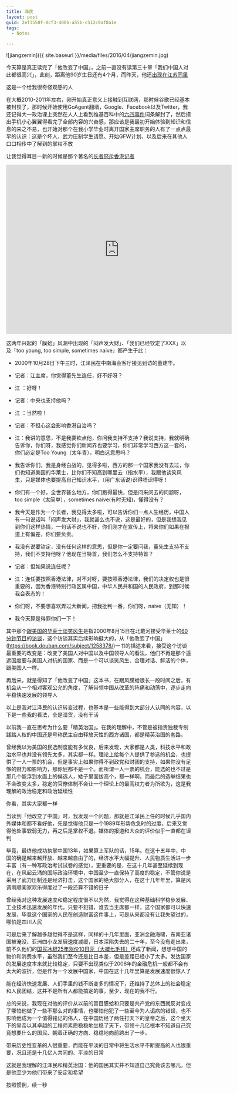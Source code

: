 ```yaml
---
title: 泽民
layout: post
guid: 2ef3550f-8cf3-400b-a55b-c512c9af8a1e
tags:
  - Notes

---
```


![jiangzemin]({{ site.baseurl }}/media/files/2016/04/jiangzemin.jpg)

今天算是真正读完了「他改变了中国」，之前一直没有读第三十章「我们中国人对此都很高兴」，此刻，距离他90岁生日还有4个月，而昨天，他还[出现在江苏同里](http://china.dwnews.com/news/2016-04-21/59733894.html)

这是一个给我很奇怪观感的人

在大概2010-2011年左右，刚开始真正意义上接触到互联网，那时候谷歌已经基本被封锁了，那时候开始使用GoAgent翻墙，Google、Facebook以及Twitter，我还记得大一政治课上突然在人人上看到维基百科中的[六四事件](https://zh.wikipedia.org/wiki/%E5%85%AD%E5%9B%9B%E4%BA%8B%E4%BB%B6)词条解封了，然后摸出手机小心翼翼得看完了全部内容的兴奋感，那应该是我最初开始体验到知识和信息的来之不易，也开始对那个在我小学毕业时离开国家主席职务的人有了一点点最早的认识：这是个坏人，武力压制学生请愿、开始GFW计划[](https://zh.wikipedia.org/wiki/%E9%98%B2%E7%81%AB%E9%95%BF%E5%9F%8E)、以及后来在其他人口口相传中了解到的掌权不放

让我觉得耳目一新的时候是那个著名的[长者怒斥香港记者](https://www.youtube.com/watch?v=JV2zKwsfvAg)

<iframe width="615" height="461" src="https://www.youtube.com/embed/JV2zKwsfvAg" frameborder="0" allowfullscreen></iframe>

这两年兴起的「膜蛤」风潮中出现的「闷声发大财」、「我们已经钦定了XXX」以及「too young, too simple, sometimes naive」都产生于此：

+ 2000年10月28日下午三时，江泽民在中南海会客厅接见到访的董建华。

+ 记者：江主席，你觉得董先生连任，好不好呀？

+ 江 ：好呀！

+ 记者：中央也支持他吗？ 

+ 江 ：当然啦！

+ 记者：不担心这会影响香港自治吗？

+  江：我讲的意思，不是我要钦点他，你问我支持不支持？我说支持，我就明确告诉你，你们­呀，我感觉你们新闻界也要学习，你们非常学习西方这一套的，你们必定是Too Young（太年青），明白这意思吗？

+ 我告诉你们，我是身经白战的，见得多啦，西方的那一个国家我没有去过，你们也知道美国­的华莱士，比你们不知高到哪里去（指水平），我跟他谈笑风生，只是媒体也要提高自己知­识水平，（用广东话说)识得唔识得呀！

+ 你们有一个好，全世界甚么地方，你们跑得最快，但是问来问去的问题呀，too simple（太简单），sometimes naive(有时无知)，懂得没有？

+ 我今天是作为一个长者，我见得太多啦，可以告诉你们一点人生经历，中国人有一句说话叫­「闷声发大财」，我就甚么也不说，这是最好的，但是我想我见到你们这样热情，一句话不­说也不好，你们刚才在宣传上，将来你们如果在报道上有偏差，你们要负责。

+ 我没有说要钦定，没有任何这样的意思，但是你一定要问我，董先生支持不支持，我们不支­持他呀？他现在当特首，我们怎么不支持特首？

+ 记者：但如果说连任呢？ 

+ 江：连任要按照香港法律，对不对呀，要按照香港法律，我们的决定权也是很重要的，因为­香港特别行政区属中国，中华人民共和国的人民政府，到那时候我会表态的！ 

+ 你们呀，不要想喜欢弄过大新闻，把我批判一番，你们呀，naive（无知）！ 

+ 我今天算是得罪你们一下！

其中那个[跟美国的华莱士谈笑风生](https://www.youtube.com/watch?v=ez7jYxFrRII)是指2000年8月15日在北戴河接受华莱士的[60分钟节目](https://zh.wikipedia.org/wiki/60%E5%88%86%E9%90%98)的[访谈](https://www.youtube.com/watch?v=p4lVvVcraHM)，这个访谈其实后续影响挺大的，从「他改变了中国」(https://book.douban.com/subject/1258378/)一书的描述来看，接受这个访谈最重要的改变是：改变了美国人对中国以及中国领导人的看法，他们不再是那个遥远国度要与美国人对抗的国家、而是一个可以谈笑风生、合理对话、鲜活的个体，跟美国人一样。

再后来，就是得知了「他改变了中国」这本书，在跟风膜蛤很长一段时间之后，有机会从一个相对客观公允的角度，了解带领中国从改革的阵痛和动荡中，逐步走向平稳快速发展的领导人

以上是我对江泽民的认识转变过程，也基本是一些能得到大部分人认同的内容，以下是一些我的看法，全是湿货，没有干活

以前我一直在思考为什么要「精英治国」。在我的理解中，不管是被指责独裁专制践踏人权的中国还是号称民主自由释放天性的西方诸国，都是精英治国的套路。

曾经我以为美国的民选制度能有多优良，后来发现，大家都是人类，科技水平和政治水平也并没有领先太多，其实都一样。理论上给每个人提供了参选的机会，也提供了一人一票的机会，但是事实上如果你得不到政党和财团的支持，如果你没有足够的财力和影响力，那你屁都不是一个。而所谓一人一票的机会，能选的也不过是那几个能浮到水面上的候选人，矮子里面拔高个，都一样啊，而最后的选举结果也不会改变太多，稳定的官僚体制不会让一个理论上的最高权力者为所欲为，这是我理解的政治稳定和政治延续性

你看，其实大家都一样

当读到「他改变了中国」时，我发现一个问题，那就是江泽民上任的时候几乎国内外媒体和都不看好他，先是觉得他只是一个1989年形势危急时的过度，后来又觉得他处事软弱无力，再之后是掌权不退。媒体的报道和大众的评价似乎一直都在误判

毕竟，最终他成功执掌中国13年，如果算上军队的话，15年。在这十五年中，中国的确是越来越开放、越来越自由了的，经济水平大幅提升、人民物质生活进一步丰富（有一种写政治考试试卷的感觉），更重要的是，在这十几年甚至延续到现在，在风起云涌的国际政治环境中，中国至少一直保持了高度的稳定，不管你说是采用了武力压制还是经济打击，这个国家的绝大部分人，在这十几年年里，算是风调雨顺阖家欢乐得度过了一段还算不错的日子

曾经我对这种发展速度和稳定程度很不以为然，我觉得在这种基础科学稳步发展、工业技术迅速发展的年代，只要不犯错，谁去当主席都一样，这个国家都可以快速发展，毕竟这个国家的人民在创造财富这件事上，可是从来都没有让我失望过的，哪怕是四川人民

可是后来了解越多越觉得不是这样，同样的十几年里面，亚洲金融海啸，东南亚诸国被淹没、亚洲四小龙发展速度减缓，日本深陷失去的二十年，至今没有走出来，前不久他们的[国民冰棍25年涨价10日元（大概七毛钱）](https://www.zhihu.com/question/42053237)还成了新闻，想想中国的物价和消费水平，虽然我们至今还是比日本差，但是差距已经小了太多。发达国家的发展速度本来就比较稳定，只要不出现类似于2008年的金融危机一般都不会有太大的波折，但是作为一个发展中国家，中国在这十几年里算是发展速度很惊人了

能在经济快速发展、人们手里的钱不断变多的情况下，还维持了总体上的社会稳定和人民团结，这并不是所有人都能搞定的事，至少，现在的我不行。

总的来说，我现在对他的评价从以前的盲目膜蛤和只要是共产党的东西就反对变成了哪怕他做了一些不那么对的事情，也哪怕他犯了一些至今为人诟病的错误，也不影响他成为一个值得铭记的伟人，在中国历经了两任打天下的皇帝之后，这个坐天下的皇帝以其卓越的工程师素质稳稳地坐稳了天下，带领十几亿根本不知道自己究竟想要什么的国民、朝着正确的方向、稳稳地向前跨出了一步。

带来历史性变革的人很重要，而能在平淡的日常中将生活水平不断提高的人也很重要，况且还是十几亿人共同的、平淡的日常

这就是我理解的江泽民和精英治国：他的国民其实并不知道自己究竟该去哪儿，但是他至少为他们带来了安定和希望

按照惯例，续一秒
